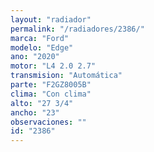 ```yaml
---
layout: "radiador"
permalink: "/radiadores/2386/"
marca: "Ford"
modelo: "Edge"
ano: "2020"
motor: "L4 2.0 2.7"
transmision: "Automática"
parte: "F2GZ8005B"
clima: "Con clima"
alto: "27 3/4"
ancho: "23"
observaciones: ""
id: "2386"
---
```


